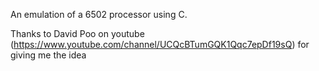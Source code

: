 An emulation of a 6502 processor using C.

Thanks to David Poo on youtube (https://www.youtube.com/channel/UCQcBTumGQK1Qqc7epDf19sQ) for giving me the idea
